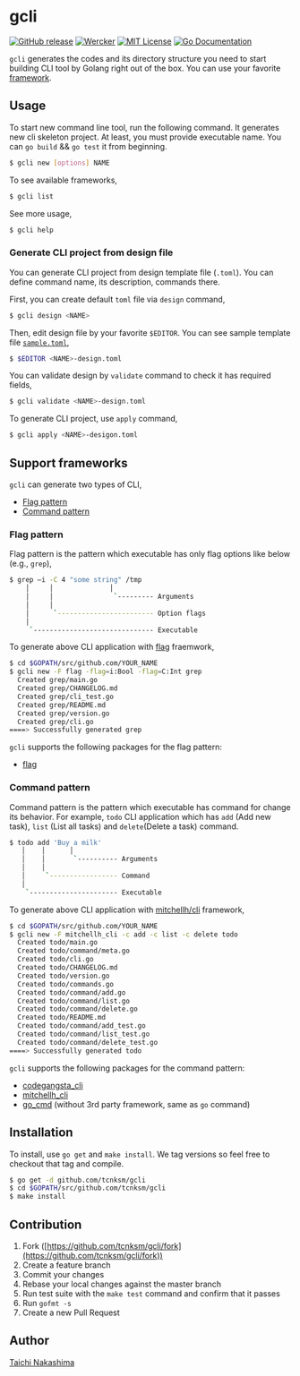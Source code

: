 gcli
====

[![GitHub release](http://img.shields.io/github/release/tcnksm/gcli.svg?style=flat-square)][release]
[![Wercker](http://img.shields.io/wercker/ci/5587a34baf7de9c51b02e04b.svg?style=flat-square)][wercker]
[![MIT License](http://img.shields.io/badge/license-MIT-blue.svg?style=flat-square)][license]
[![Go Documentation](http://img.shields.io/badge/go-documentation-blue.svg?style=flat-square)][godocs]

[release]: https://github.com/tcnksm/gcli/releases
[wercker]: https://app.wercker.com/#applications/5587a34baf7de9c51b02e04b
[license]: https://github.com/tcnksm/gcli/blob/master/LICENSE
[godocs]: http://godoc.org/github.com/tcnksm/gcli

`gcli` generates the codes and its directory structure you need to start building CLI tool by Golang right out of the box. You can use your favorite [framework](#support-frameworks). 

## Usage

To start new command line tool, run the following command. It generates new cli skeleton project. At least, you must provide executable name. You can `go build`  && `go test` it from beginning.

```bash
$ gcli new [options] NAME
```

To see available frameworks,

```bash
$ gcli list
```

See more usage,

```bash
$ gcli help
```

### Generate CLI project from design file

You can generate CLI project from design template file (`.toml`). You can define command name, its description, commands there. 

First, you can create default `toml` file via `design` command,

```bash
$ gcli design <NAME>
```

Then, edit design file by your favorite `$EDITOR`. You can see sample template file [`sample.toml`](/sample.toml),

```bash
$ $EDITOR <NAME>-design.toml
```

You can validate design by `validate` command to check it has required fields, 

```bash
$ gcli validate <NAME>-design.toml
```

To generate CLI project, use `apply` command, 

```bash
$ gcli apply <NAME>-desigon.toml
```


## Support frameworks

`gcli` can generate two types of CLI, 

- [Flag pattern](#flag-pattern)
- [Command pattern](#command-pattern)

### Flag pattern

Flag pattern is the pattern which executable has only flag options like below (e.g., `grep`),

```bash
$ grep —i -C 4 "some string" /tmp   
    │     │              │           
    │     │               `--------- Arguments 
    │     │                          
    │      `------------------------ Option flags   
    │                                
     `------------------------------ Executable  
```

To generate above CLI application with [flag](https://golang.org/pkg/flag/) fraemwork,
 
```bash
$ cd $GOPATH/src/github.com/YOUR_NAME
$ gcli new -F flag -flag=i:Bool -flag=C:Int grep
  Created grep/main.go
  Created grep/CHANGELOG.md
  Created grep/cli_test.go
  Created grep/README.md
  Created grep/version.go
  Created grep/cli.go
====> Successfully generated grep
```

`gcli` supports the following packages for the flag pattern:

- [flag](https://golang.org/pkg/flag/)

### Command pattern

Command pattern is the pattern which executable has command for change its behavior. For example, `todo` CLI application which has `add` (Add new task), `list` (List all tasks) and `delete`(Delete a task) command. 

```bash
$ todo add 'Buy a milk' 
   │    │      │           
   │    │       `---------- Arguments 
   │    │ 
   │     `----------------- Command 
   │                                  
    `---------------------- Executable
```

To generate above CLI application with [mitchellh/cli](https://github.com/mitchellh/cli) framework,

```bash
$ cd $GOPATH/src/github.com/YOUR_NAME
$ gcli new -F mitchellh_cli -c add -c list -c delete todo
  Created todo/main.go
  Created todo/command/meta.go
  Created todo/cli.go
  Created todo/CHANGELOG.md
  Created todo/version.go
  Created todo/commands.go
  Created todo/command/add.go
  Created todo/command/list.go
  Created todo/command/delete.go
  Created todo/README.md
  Created todo/command/add_test.go
  Created todo/command/list_test.go
  Created todo/command/delete_test.go
====> Successfully generated todo
```

`gcli` supports the following packages for the command pattern:

- [codegangsta_cli](https://github.com/codegangsta/cli)
- [mitchellh_cli](https://github.com/mitchellh/cli)
- [go_cmd](https://github.com/golang/go/blob/master/src/cmd/go/main.go#L30#L51) (without 3rd party framework, same as `go` command)

## Installation

To install, use `go get` and `make install`. We tag versions so feel free to checkout that tag and compile.

```bash
$ go get -d github.com/tcnksm/gcli
$ cd $GOPATH/src/github.com/tcnksm/gcli
$ make install 
```

## Contribution

1. Fork ([https://github.com/tcnksm/gcli/fork](https://github.com/tcnksm/gcli/fork))
1. Create a feature branch
1. Commit your changes
1. Rebase your local changes against the master branch
1. Run test suite with the `make test` command and confirm that it passes
1. Run `gofmt -s`
1. Create a new Pull Request

## Author

[Taichi Nakashima](https://github.com/tcnksm)
